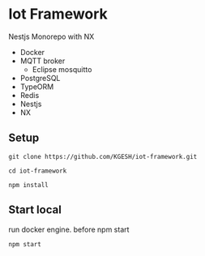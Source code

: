# Iot Framework

Nestjs Monorepo with NX

- Docker
- MQTT broker
  - Eclipse mosquitto
- PostgreSQL
- TypeORM
- Redis
- Nestjs
- NX

## Setup

```
git clone https://github.com/KGESH/iot-framework.git
```

```
cd iot-framework
```

```
npm install
```

## Start local
run docker engine. before npm start  

```
npm start
```

